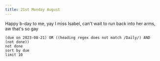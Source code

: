 ```yaml
---
title: 21st Monday August
---
```

Happy b-day to me, yay
I miss Isabel, can't wait to run back into her arms, aw that's so gay
```tasks
(due on 2023-08-21) OR ((heading regex does not match /Daily/) AND (not done))
not done
sort by due
limit 10
```